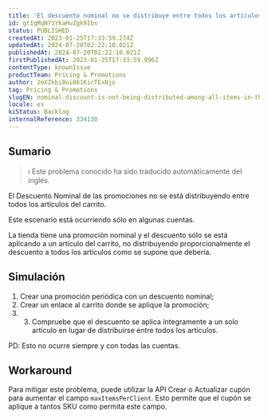 ```yaml
---
title: 'El descuento nominal no se distribuye entre todos los artículos de la cesta'
id: gt1qMqN71YkaHuZgk9Ibs
status: PUBLISHED
createdAt: 2023-01-25T17:33:59.274Z
updatedAt: 2024-07-20T02:22:10.021Z
publishedAt: 2024-07-20T02:22:10.021Z
firstPublishedAt: 2023-01-25T17:33:59.996Z
contentType: knownIssue
productTeam: Pricing & Promotions
author: 2mXZkbi0oi061KicTExNjo
tag: Pricing & Promotions
slugEN: nominal-discount-is-not-being-distributed-among-all-items-in-the-cart
locale: es
kiStatus: Backlog
internalReference: 334130
---
```


## Sumario

>ℹ️ Este problema conocido ha sido traducido automáticamente del inglés.



El Descuento Nominal de las promociones no se está distribuyendo entre todos los artículos del carrito.

Este escenario está ocurriendo sólo en algunas cuentas.

La tienda tiene una promoción nominal y el descuento sólo se está aplicando a un artículo del carrito, no distribuyendo proporcionalmente el descuento a todos los artículos como se supone que debería.



## Simulación




1. Crear una promoción periódica con un descuento nominal;
2. Crear un enlace al carrito donde se aplique la promoción;
3. 3. Compruebe que el descuento se aplica íntegramente a un solo artículo en lugar de distribuirse entre todos los artículos.

PD: Esto no ocurre siempre y con todas las cuentas.



## Workaround


Para mitigar este problema, puede utilizar la API Crear o Actualizar cupón para aumentar el campo `maxItemsPerClient`. Esto permite que el cupón se aplique a tantos SKU como permita este campo.






